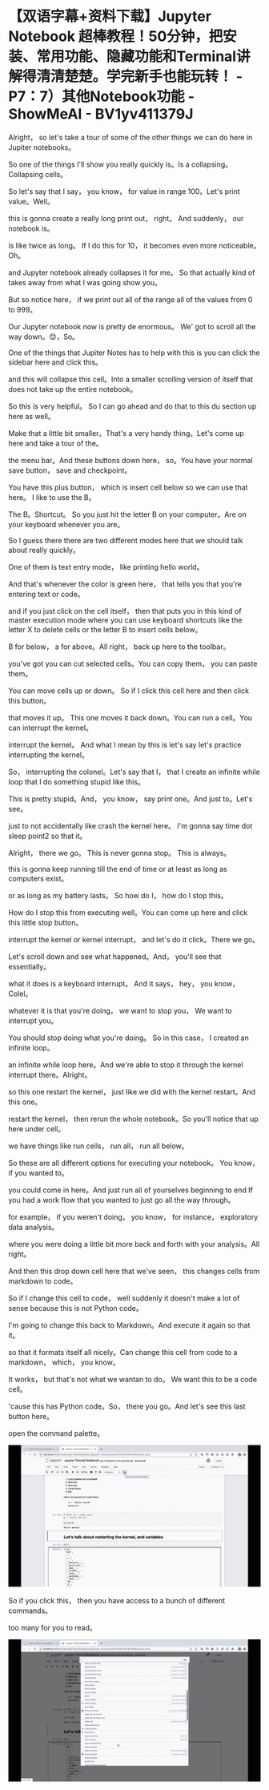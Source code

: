 # 【双语字幕+资料下载】Jupyter Notebook 超棒教程！50分钟，把安装、常用功能、隐藏功能和Terminal讲解得清清楚楚。学完新手也能玩转！ - P7：7）其他Notebook功能 - ShowMeAI - BV1yv411379J

Alright， so let's take a tour of some of the other things we can do here in Jupiter notebooks。

 So one of the things I'll show you really quickly is。Is a collapsing。Collapsing cells。

 So let's say that I say， you know， for value in range 100。Let's print value。Well。

 this is gonna create a really long print out， right。 And suddenly， our notebook is。

 is like twice as long。 If I do this for 10， it becomes even more noticeable。 Oh。

 and Jupyter notebook already collapses it for me。 So that actually kind of takes away from what I was going show you。

 But so notice here， if we print out all of the range all of the values from 0 to 999。

 Our Jupyter notebook now is pretty de enormous。 We' got to scroll all the way down。😊，So。

One of the things that Jupiter Notes has to help with this is you can click the sidebar here and click this。

 and this will collapse this cell。Into a smaller scrolling version of itself that does not take up the entire notebook。

 So this is very helpful。 So I can go ahead and do that to this du section up here as well。

 Make that a little bit smaller。That's a very handy thing。Let's come up here and take a tour of the。

 the menu bar。And these buttons down here， so。You have your normal save button， save and checkpoint。

You have this plus button， which is insert cell below so we can use that here。 I like to use the B。

The B。Shortcut。 So you just hit the letter B on your computer。Are on your keyboard whenever you are。

 So I guess there there are two different modes here that we should talk about really quickly。

 One of them is text entry mode， like printing hello world。

And that's whenever the color is green here， that tells you that you're entering text or code。

 and if you just click on the cell itself， then that puts you in this kind of master execution mode where you can use keyboard shortcuts like the letter X to delete cells or the letter B to insert cells below。

B for below， a for above。All right， back up here to the toolbar。

 you've got you can cut selected cells。You can copy them， you can paste them。

You can move cells up or down。 So if I click this cell here and then click this button。

 that moves it up。 This one moves it back down。You can run a cell。You can interrupt the kernel。

 interrupt the kernel。 And what I mean by this is let's say let's practice interrupting the kernel。

So， interrupting the colonel。Let's say that I， that I create an infinite while loop that I do something stupid like this。

 This is pretty stupid。And， you know， say print one。And just to。Let's see。

 just to not accidentally like crash the kernel here。 I'm gonna say time dot sleep point2 so that it。

Alright， there we go。 This is never gonna stop。 This is always。

 this is gonna keep running till the end of time or at least as long as computers exist。

 or as long as my battery lasts。 So how do I， how do I stop this。

 How do I stop this from executing well。You can come up here and click this little stop button。

 interrupt the kernel or kernel interrupt， and let's do it click。There we go。

 Let's scroll down and see what happened。And， you'll see that essentially。

 what it does is a keyboard interrupt。 And it says， hey， you know， Colel。

 whatever it is that you're doing， we want to stop you， We want to interrupt you。

 You should stop doing what you're doing。 So in this case， I created an infinite loop。

 an infinite while loop here。And we're able to stop it through the kernel interrupt there。Alright。

 so this one restart the kernel， just like we did with the kernel restart。And this one。

 restart the kernel， then rerun the whole notebook。So you'll notice that up here under cell。

 we have things like run cells， run all， run all below。

 So these are all different options for executing your notebook。 You know， if you wanted to。

 you could come in here。And just run all of yourselves beginning to end If you had a work flow that you wanted to just go all the way through。

 for example， if you weren't doing， you know， for instance， exploratory data analysis。

 where you were doing a little bit more back and forth with your analysis。All right。

And then this drop down cell here that we've seen， this changes cells from markdown to code。

So if I change this cell to code， well suddenly it doesn't make a lot of sense because this is not Python code。

I'm going to change this back to Markdown。And execute it again so that it。

 so that it formats itself all nicely。Can change this cell from code to a markdown， which， you know。

It works， but that's not what we wantan to do。 We want this to be a code cell。

'cause this has Python code。So， there you go。And let's see this last button here。

 open the command palette。

![](img/e44354e622ed06a20148ae524ba38887_1.png)

So if you click this， then you have access to a bunch of different commands。

 too many for you to read。

![](img/e44354e622ed06a20148ae524ba38887_3.png)
